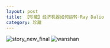 ```yaml
---
layout: post
title: 【珍藏】经济机器如何运转·Ray Dalio
category: 珍藏
---
```

![story_new_final](http://rfbyhtcfm.hd-bkt.clouddn.com/img/story_new_final_0322.png)
![wanshan](http://rfbyhtcfm.hd-bkt.clouddn.com/img/wanshan.png)

  




